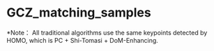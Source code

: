 # GCZ_matching_samples

*Note： All traditional algorithms use the same keypoints detected by HOMO, which is PC + Shi-Tomasi + DoM-Enhancing.
